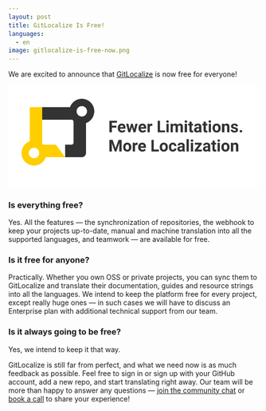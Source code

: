 ```yaml
---
layout: post
title: GitLocalize Is Free!
languages:
  - en
image: gitlocalize-is-free-now.png
---
```


We are excited to announce that [GitLocalize](https://gitlocalize.com) is now free for everyone!

![GitLocalize Is Free](/img/gitlocalize-is-free-now.png)

### Is everything free?
Yes. All the features — the synchronization of repositories, the webhook to keep your projects up-to-date, manual and machine translation into all the supported languages, and teamwork — are available for free.

### Is it free for anyone?
Practically. Whether you own OSS or private projects, you can sync them to GitLocalize and translate their documentation, guides and resource strings into all the languages. We intend to keep the platform free for every project, except really huge ones — in such cases we will have to discuss an Enterprise plan with additional technical support from our team.

### Is it always going to be free?
Yes, we intend to keep it that way.

GitLocalize is still far from perfect, and what we need now is as much feedback as possible. Feel free to sign in or sign up with your GitHub account, add a new repo, and start translating right away. Our team will be more than happy to answer any questions — [join the community chat](https://gitter.im/gitlocalize/Lobby) or [book a call](https://calendly.com/stacy_gl) to share your experience!
